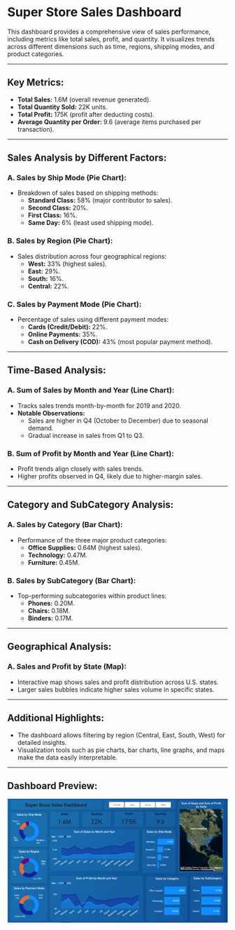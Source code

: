 # Super Store Sales Dashboard

This dashboard provides a comprehensive view of sales performance, including metrics like total sales, profit, and quantity. It visualizes trends across different dimensions such as time, regions, shipping modes, and product categories.

---

## Key Metrics:
- **Total Sales:** 1.6M (overall revenue generated).
- **Total Quantity Sold:** 22K units.
- **Total Profit:** 175K (profit after deducting costs).
- **Average Quantity per Order:** 9.6 (average items purchased per transaction).

---

## Sales Analysis by Different Factors:

### A. Sales by Ship Mode (Pie Chart):
- Breakdown of sales based on shipping methods:
  - **Standard Class:** 58% (major contributor to sales).
  - **Second Class:** 20%.
  - **First Class:** 16%.
  - **Same Day:** 6% (least used shipping mode).

### B. Sales by Region (Pie Chart):
- Sales distribution across four geographical regions:
  - **West:** 33% (highest sales).
  - **East:** 29%.
  - **South:** 16%.
  - **Central:** 22%.

### C. Sales by Payment Mode (Pie Chart):
- Percentage of sales using different payment modes:
  - **Cards (Credit/Debit):** 22%.
  - **Online Payments:** 35%.
  - **Cash on Delivery (COD):** 43% (most popular payment method).

---

## Time-Based Analysis:

### A. Sum of Sales by Month and Year (Line Chart):
- Tracks sales trends month-by-month for 2019 and 2020.
- **Notable Observations:**
  - Sales are higher in Q4 (October to December) due to seasonal demand.
  - Gradual increase in sales from Q1 to Q3.

### B. Sum of Profit by Month and Year (Line Chart):
- Profit trends align closely with sales trends.
- Higher profits observed in Q4, likely due to higher-margin sales.

---

## Category and SubCategory Analysis:

### A. Sales by Category (Bar Chart):
- Performance of the three major product categories:
  - **Office Supplies:** 0.64M (highest sales).
  - **Technology:** 0.47M.
  - **Furniture:** 0.45M.

### B. Sales by SubCategory (Bar Chart):
- Top-performing subcategories within product lines:
  - **Phones:** 0.20M.
  - **Chairs:** 0.18M.
  - **Binders:** 0.17M.

---

## Geographical Analysis:

### A. Sales and Profit by State (Map):
- Interactive map shows sales and profit distribution across U.S. states.
- Larger sales bubbles indicate higher sales volume in specific states.

---

## Additional Highlights:
- The dashboard allows filtering by region (Central, East, South, West) for detailed insights.
- Visualization tools such as pie charts, bar charts, line graphs, and maps make the data easily interpretable.

---

## Dashboard Preview:

![Super Store Sales Dashboard](./Screenshot%202024-12-25%20141855.png)

